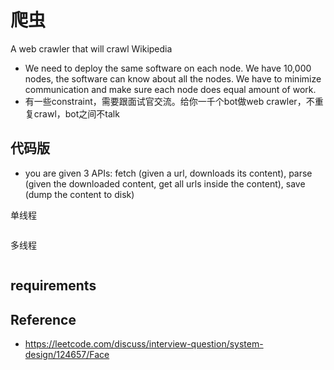 # 爬虫

A web crawler that will crawl Wikipedia

- We need to deploy the same software on each node. We have 10,000 nodes, the software can know about all the nodes. We have to minimize communication and make sure each node does equal amount of work.
- 有一些constraint，需要跟面试官交流。给你一千个bot做web crawler，不重复crawl，bot之间不talk

## 代码版

- you are given 3 APIs: fetch (given a url, downloads its content), parse (given the downloaded content, get all urls inside the content), save (dump the content to disk)

单线程

```python

```

多线程

```python

```

## requirements

## Reference

- https://leetcode.com/discuss/interview-question/system-design/124657/Face
